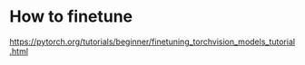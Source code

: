 # How to finetune
https://pytorch.org/tutorials/beginner/finetuning_torchvision_models_tutorial.html
